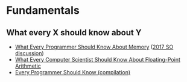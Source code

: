 # Fundamentals

## What every X should know about Y

- [What Every Programmer Should Know About Memory](https://people.freebsd.org/~lstewart/articles/cpumemory.pdf) ([2017 SO discussion](https://stackoverflow.com/questions/8126311/what-every-programmer-should-know-about-memory))
- [What Every Computer Scientist Should Know About Floating-Point Arithmetic](https://docs.oracle.com/cd/E19957-01/806-3568/ncg_goldberg.html)
- [Every Programmer Should Know (compilation)](https://github.com/mtdvio/every-programmer-should-know)

